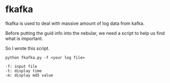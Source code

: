 # fkafka
fkafka is used to deal with massive amount of log data from kafka.

Before putting the guid info into the nebular, we need a script to help us find what is important.

So I wrote this script.

```
python fkafka.py -f <your log file>

-f: input file
-t: display time
-m: display md5 value
```
